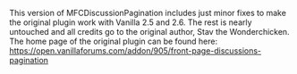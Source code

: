 This version of MFCDiscussionPagination includes just minor fixes to make the original plugin work with Vanilla 2.5 and 2.6. The rest is nearly untouched and all credits go to the original author, Stav the Wonderchicken.
The home page of the original plugin can be found here: https://open.vanillaforums.com/addon/905/front-page-discussions-pagination
